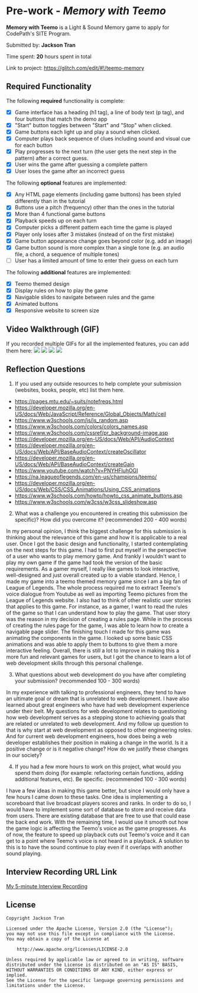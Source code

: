 # Pre-work - *Memory with Teemo*

**Memory with Teemo** is a Light & Sound Memory game to apply for CodePath's SITE Program. 

Submitted by: **Jackson Tran**

Time spent: **20** hours spent in total

Link to project: https://glitch.com/edit/#!/teemo-memory

## Required Functionality

The following **required** functionality is complete:

* [x] Game interface has a heading (h1 tag), a line of body text (p tag), and four buttons that match the demo app
* [x] "Start" button toggles between "Start" and "Stop" when clicked. 
* [x] Game buttons each light up and play a sound when clicked. 
* [x] Computer plays back sequence of clues including sound and visual cue for each button
* [x] Play progresses to the next turn (the user gets the next step in the pattern) after a correct guess. 
* [x] User wins the game after guessing a complete pattern
* [x] User loses the game after an incorrect guess

The following **optional** features are implemented:

* [x] Any HTML page elements (including game buttons) has been styled differently than in the tutorial
* [x] Buttons use a pitch (frequency) other than the ones in the tutorial
* [x] More than 4 functional game buttons
* [x] Playback speeds up on each turn
* [x] Computer picks a different pattern each time the game is played
* [x] Player only loses after 3 mistakes (instead of on the first mistake)
* [x] Game button appearance change goes beyond color (e.g. add an image)
* [x] Game button sound is more complex than a single tone (e.g. an audio file, a chord, a sequence of multiple tones)
* [ ] User has a limited amount of time to enter their guess on each turn

The following **additional** features are implemented:

- [x] Teemo themed design
- [x] Display rules on how to play the game
- [x] Navigable slides to navigate between rules and the game
- [x] Animated buttons
- [x] Responsive website to screen size

## Video Walkthrough (GIF)

If you recorded multiple GIFs for all the implemented features, you can add them here:
![](gif1-link-here)
![](gif2-link-here)
![](gif3-link-here)
![](gif4-link-here)

## Reflection Questions
1. If you used any outside resources to help complete your submission (websites, books, people, etc) list them here. 
- https://pages.mtu.edu/~suits/notefreqs.html
- https://developer.mozilla.org/en-US/docs/Web/JavaScript/Reference/Global_Objects/Math/ceil
- https://www.w3schools.com/js/js_random.asp
- https://www.w3schools.com/colors/colors_names.asp
- https://www.w3schools.com/cssref/pr_background-image.asp
- https://developer.mozilla.org/en-US/docs/Web/API/AudioContext
- https://developer.mozilla.org/en-US/docs/Web/API/BaseAudioContext/createOscillator
- https://developer.mozilla.org/en-US/docs/Web/API/BaseAudioContext/createGain
- https://www.youtube.com/watch?v=PNYHFluhOGI
- https://na.leagueoflegends.com/en-us/champions/teemo/
- https://developer.mozilla.org/en-US/docs/Web/CSS/CSS_Animations/Using_CSS_animations
- https://www.w3schools.com/howto/howto_css_animate_buttons.asp
- https://www.w3schools.com/w3css/w3css_slideshow.asp

2. What was a challenge you encountered in creating this submission (be specific)? How did you overcome it? (recommended 200 - 400 words) 

In my personal opinion, I think the biggest challenge for this submission is thinking about the relevance of this game and how it is applicable to a real user. Once I got the basic design and functionality, 
I started contemplating on the next steps for this game. I had to first put myself in the perspective of a user who wants to play memory game. And frankly I wouldn't want to play my own game if the game had took the version of the basic requirements.
As a gamer myself, I really like games to look interactive, well-designed and just overall created up to a viable standard. Hence, I made my game into a teemo themed memory game since I am a big fan of League of Legends. The whole process required me to extract
Teemo's voice dialogue from Youtube as well as importing Teemo pictures from the League of Legends website. I also had to think of other realistic user stories that applies to this game. For instance, as a gamer, I want to read the rules of the game so that I can understand
how to play the game. That user story was the reason in my decision of creating a rules page. While in the process of creating the rules page for the game, I was able to learn how to create a navigable page slider. The finishing touch I made for this game was animating
the components in the game. I looked up some basic CSS animations and was able to apply them to buttons to give them a more interactive feeling. Overall, there is still a lot to improve in making this a more fun and relevant games for users, but I got the chance to learn a lot of 
web development skills through this personal challenge.


3. What questions about web development do you have after completing your submission? (recommended 100 - 300 words) 

In my experience with talking to professional engineers, they tend to have an ultimate goal or dream that is unrelated to web development. I have also learned about great engineers who have had web development experience under their belt.
My questions for web development relates to questioning how web development serves as a stepping stone to achieving goals that are related or unrelated to web development. And my follow up question to that is why start at web development as opposed to 
other engineering roles. And for current web development engineers, how does being a web developer establishes their position in making a change in the world. Is it a positive change or is it negative change? How do we justify these changes in our society?


4. If you had a few more hours to work on this project, what would you spend them doing (for example: refactoring certain functions, adding additional features, etc). Be specific. (recommended 100 - 300 words) 

I have a few ideas in making this game better, but since I would only have a few hours I came down to these tasks. One idea is implementing a scoreboard that live broadcast players scores and ranks. In order to do so, I would have to implement some sort of database to store and receive data from users. There are existing
database that are free to use that could ease the back end work. With the remaining time, I would use it smooth out how the game logic is affecting the Teemo's voice as the game progresses. As of now, the feature to speed up playback cuts out Teemo's voice and it can get to a point where Teemo's voice is not heard in a playback. A solution
to this is to have the sound continue to play even if it overlaps with another sound playing.




## Interview Recording URL Link

[My 5-minute Interview Recording](your-link-here)


## License

    Copyright Jackson Tran

    Licensed under the Apache License, Version 2.0 (the "License");
    you may not use this file except in compliance with the License.
    You may obtain a copy of the License at

        http://www.apache.org/licenses/LICENSE-2.0

    Unless required by applicable law or agreed to in writing, software
    distributed under the License is distributed on an "AS IS" BASIS,
    WITHOUT WARRANTIES OR CONDITIONS OF ANY KIND, either express or implied.
    See the License for the specific language governing permissions and
    limitations under the License.
